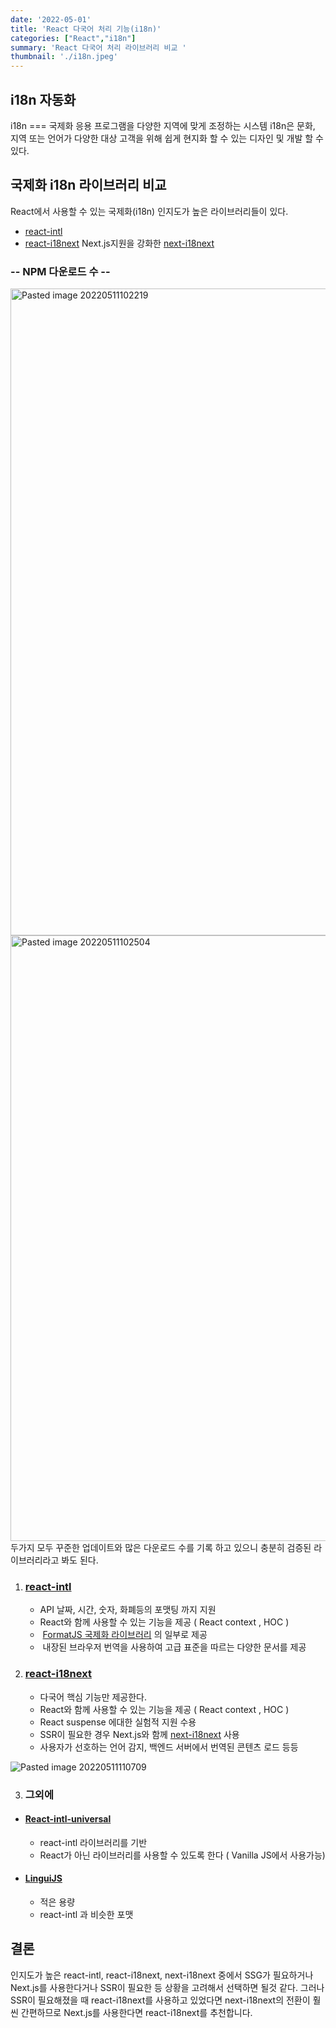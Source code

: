 ```yaml
---
date: '2022-05-01'
title: 'React 다국어 처리 기능(i18n)'
categories: ["React","i18n"]
summary: 'React 다국어 처리 라이브러리 비교 '
thumbnail: './i18n.jpeg'
---
```


## i18n 자동화
 i18n === 국제화
 응용 프로그램을 다양한 지역에 맞게 조정하는 시스템
  i18n은 문화, 지역 또는 언어가 다양한 대상 고객을 위해 쉽게 현지화 할 수 있는 디자인 및 개발 할 수 있다.

## 국제화 i18n 라이브러리 비교
React에서 사용할 수 있는 국제화(i18n) 인지도가 높은 라이브러리들이 있다.
 -   [react-intl](https://github.com/formatjs/react-intl)
-   [react-i18next](https://github.com/i18next/react-i18next)
    Next.js지원을 강화한 [next-i18next](https://github.com/isaachinman/next-i18next)
	
### -- NPM 다운로드 수 --
<img width="1035" alt="Pasted image 20220511102219" src="https://user-images.githubusercontent.com/96406855/173463171-24a86a70-28f5-4d99-86a6-16ea6bdc050a.png">
<img width="969" alt="Pasted image 20220511102504" src="https://user-images.githubusercontent.com/96406855/173463135-420eaf76-fdb2-47f9-9f8f-844fa48d90a6.png">
두가지 모두 꾸준한 업데이트와 많은 다운로드 수를 기록 하고 있으니 충분히 검증된 라이브러리라고 봐도 된다.
	
1. ### [react-intl](https://github.com/formatjs/react-intl) 
	- API 날짜, 시간, 숫자, 화폐등의 포맷팅 까지 지원
	-  React와 함께 사용할 수 있는 기능을 제공 ( React context , HOC  )
	-  [FormatJS 국제화 라이브러리](https://formatjs.io/) 의 일부로 제공
	-  내장된 브라우저 번역을 사용하여 고급 표준을 따르는 다양한 문서를 제공

2. ### [react-i18next](https://github.com/i18next/react-i18next)
	- 다국어 핵심 기능만 제공한다.
	- React와 함께 사용할 수 있는 기능을 제공 ( React context , HOC )
	- React suspense 에대한 실험적 지원 수용 
	- SSR이 필요한 경우 Next.js와 함께 [next-i18next](https://react.i18next.com/latest/ssr) 사용
	- 사용자가 선호하는 언어 감지,  백엔드 서버에서 번역된 콘텐츠 로드 등등

	
<img  alt="Pasted image 20220511110709" src="https://user-images.githubusercontent.com/96406855/173463159-5e29062a-b17c-4d5f-ae78-18649ece428e.png">
	
3. ### 그외에 
- #### [ React-intl-universal](https://github.com/alibaba/react-intl-universal/)
   - react-intl 라이브러리를 기반
   - React가 아닌 라이브러리를 사용할 수 있도록 한다 ( Vanilla JS에서 사용가능)
  
- ####  [LinguiJS](https://lingui.js.org/)
	 - 적은 용량 
	 - react-intl 과 비슷한 포맷 
	
## 결론 
인지도가 높은 react-intl, react-i18next, next-i18next  중에서 SSG가 필요하거나 Next.js를 사용한다거나 SSR이 필요한 등 상황을 고려해서 선택하면 될것 같다. 그러나 SSR이 필요해졌을 때 react-i18next를 사용하고 있었다면 next-i18next의 전환이 훨씬 간편하므로 Next.js를 사용한다면 react-i18next를 추천합니다.
  

